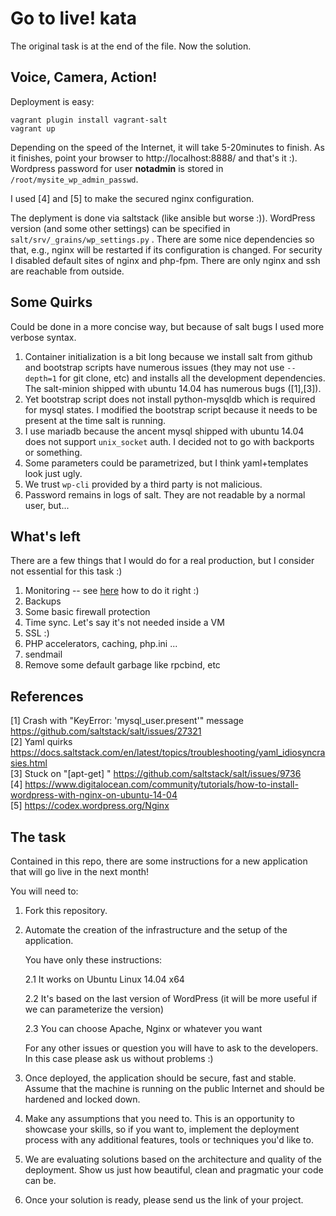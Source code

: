 Go to live! kata
==================================

The original task is at the end of the file. Now the solution.

## Voice, Camera, Action!

Deployment is easy:
~~~
vagrant plugin install vagrant-salt
vagrant up
~~~

Depending on the speed of the Internet, it will take 5-20minutes to finish. As it finishes, point your browser to http://localhost:8888/ and that's it :).
Wordpress password for user **notadmin** is stored in `/root/mysite_wp_admin_passwd`.

I used [4] and [5] to make the secured nginx configuration.

The deplyment is done via saltstack (like ansible but worse :)).
WordPress version (and some other settings) can be specified in `salt/srv/_grains/wp_settings.py` .
There are some nice dependencies so that, e.g., nginx will be restarted if its configuration is changed.
For security I disabled default sites of nginx and php-fpm.
There are only nginx and ssh are reachable from outside.


## Some Quirks

Could be done in a more concise way, but because of salt bugs I used more verbose syntax.

1. Container initialization is a bit long because we install salt from github and bootstrap scripts have numerous issues (they may not use `--depth=1` for git clone, etc) and installs all the development dependencies.
The salt-minion shipped with ubuntu 14.04 has numerous bugs ([1],[3]).
1. Yet bootstrap script does not install python-mysqldb which is required for mysql states.
I modified the bootstrap script because it needs to be present at the time salt is running.
1. I use mariadb because the ancent mysql shipped with ubuntu 14.04 does not support `unix_socket` auth. I decided not to go with backports or something.
1. Some parameters could be parametrized, but I think yaml+templates look just ugly.
1. We trust `wp-cli` provided by a third party is not malicious.
1. Password remains in logs of salt. They are not readable by a normal user, but...


## What's left

There are a few things that I would do for a real production, but I consider not essential for this task :)

1. Monitoring -- see [here](https://docs.google.com/presentation/d/1t3KnOT8ZPKsmT9yMjUvlOIxmcallNviUpQ9ooMrYX_8/edit?usp=sharing "I'm a super star ^_^") how to do it right :)
1. Backups
1. Some basic firewall protection
1. Time sync. Let's say it's not needed inside a VM
1. SSL :)
1. PHP accelerators, caching, php.ini ...
1. sendmail
1. Remove some default garbage like rpcbind, etc


## References

[1] Crash with "KeyError: 'mysql_user.present'" message https://github.com/saltstack/salt/issues/27321  
[2] Yaml quirks https://docs.saltstack.com/en/latest/topics/troubleshooting/yaml_idiosyncrasies.html  
[3] Stuck on "[apt-get] <defunct>" https://github.com/saltstack/salt/issues/9736  
[4] https://www.digitalocean.com/community/tutorials/how-to-install-wordpress-with-nginx-on-ubuntu-14-04  
[5] https://codex.wordpress.org/Nginx  


## The task

Contained in this repo, there are some instructions for a new application that will go live in the next month!

You will need to:

1. Fork this repository.

2. Automate the creation of the infrastructure and the setup of the application.

   You have only these instructions:

   2.1 It works on Ubuntu Linux 14.04 x64

   2.2 It's based on the last version of WordPress (it will be more useful if we can parameterize the version)

   2.3 You can choose Apache, Nginx or whatever you want

   For any other issues or question you will have to ask to the developers. In this case please ask us without problems :)

3. Once deployed, the application should be secure, fast and stable. Assume that the machine is running on the public Internet and should be hardened and locked down.

4. Make any assumptions that you need to. This is an opportunity to showcase your skills, so if you want to, implement the deployment process with any additional features, tools or techniques you'd like to.

5. We are evaluating solutions based on the architecture and quality of the deployment. Show us just how beautiful, clean and pragmatic your code can be.

6. Once your solution is ready, please send us the link of your project.
